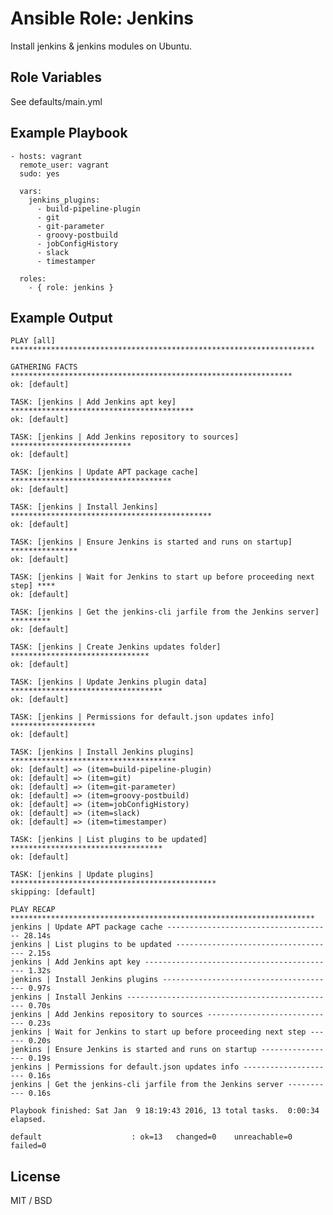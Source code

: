 # Ansible Role: Jenkins

Install jenkins & jenkins modules on Ubuntu.


## Role Variables

See defaults/main.yml


## Example Playbook

    - hosts: vagrant
      remote_user: vagrant
      sudo: yes

      vars:
        jenkins_plugins:
          - build-pipeline-plugin
          - git
          - git-parameter
          - groovy-postbuild
          - jobConfigHistory
          - slack
          - timestamper

      roles:
        - { role: jenkins }


## Example Output

    PLAY [all] ********************************************************************

    GATHERING FACTS ***************************************************************
    ok: [default]

    TASK: [jenkins | Add Jenkins apt key] *****************************************
    ok: [default]

    TASK: [jenkins | Add Jenkins repository to sources] ***************************
    ok: [default]

    TASK: [jenkins | Update APT package cache] ************************************
    ok: [default]

    TASK: [jenkins | Install Jenkins] *********************************************
    ok: [default]

    TASK: [jenkins | Ensure Jenkins is started and runs on startup] ***************
    ok: [default]

    TASK: [jenkins | Wait for Jenkins to start up before proceeding next step] ****
    ok: [default]

    TASK: [jenkins | Get the jenkins-cli jarfile from the Jenkins server] *********
    ok: [default]

    TASK: [jenkins | Create Jenkins updates folder] *******************************
    ok: [default]

    TASK: [jenkins | Update Jenkins plugin data] **********************************
    ok: [default]

    TASK: [jenkins | Permissions for default.json updates info] *******************
    ok: [default]

    TASK: [jenkins | Install Jenkins plugins] *************************************
    ok: [default] => (item=build-pipeline-plugin)
    ok: [default] => (item=git)
    ok: [default] => (item=git-parameter)
    ok: [default] => (item=groovy-postbuild)
    ok: [default] => (item=jobConfigHistory)
    ok: [default] => (item=slack)
    ok: [default] => (item=timestamper)

    TASK: [jenkins | List plugins to be updated] **********************************
    ok: [default]

    TASK: [jenkins | Update plugins] **********************************************
    skipping: [default]

    PLAY RECAP ********************************************************************
    jenkins | Update APT package cache ------------------------------------- 28.14s
    jenkins | List plugins to be updated ------------------------------------ 2.15s
    jenkins | Add Jenkins apt key ------------------------------------------- 1.32s
    jenkins | Install Jenkins plugins --------------------------------------- 0.97s
    jenkins | Install Jenkins ----------------------------------------------- 0.70s
    jenkins | Add Jenkins repository to sources ----------------------------- 0.23s
    jenkins | Wait for Jenkins to start up before proceeding next step ------ 0.20s
    jenkins | Ensure Jenkins is started and runs on startup ----------------- 0.19s
    jenkins | Permissions for default.json updates info --------------------- 0.16s
    jenkins | Get the jenkins-cli jarfile from the Jenkins server ----------- 0.16s

    Playbook finished: Sat Jan  9 18:19:43 2016, 13 total tasks.  0:00:34 elapsed.

    default                    : ok=13   changed=0    unreachable=0    failed=0


## License

MIT / BSD

